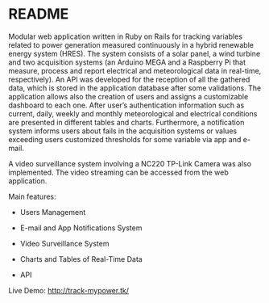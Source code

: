 # README

Modular web application written in Ruby on Rails for tracking variables related to power generation measured continuously in a hybrid renewable energy system (HRES). The system consists of a solar panel, a wind turbine and two acquisition systems (an Arduino MEGA and a Raspberry Pi that measure, process and report electrical and meteorological data in real-time, respectively). An API was developed for the reception of all the gathered data, which is stored in the application database after some validations. The application allows also the creation of users and assigns a customizable dashboard to each one. After user’s authentication information such as current, daily, weekly and monthly meteorological and electrical conditions are presented in different tables and charts. Furthermore, a notification system informs users about fails in the acquisition systems or values exceeding users customized thresholds for some variable via app and e-mail.

A video surveillance system involving a NC220 TP-Link Camera was also implemented. The video streaming can be accessed from the web application.

Main features:

* Users Management

* E-mail and App Notifications System

* Video Surveillance System

* Charts and Tables of Real-Time Data

* API

Live Demo:
http://track-mypower.tk/
